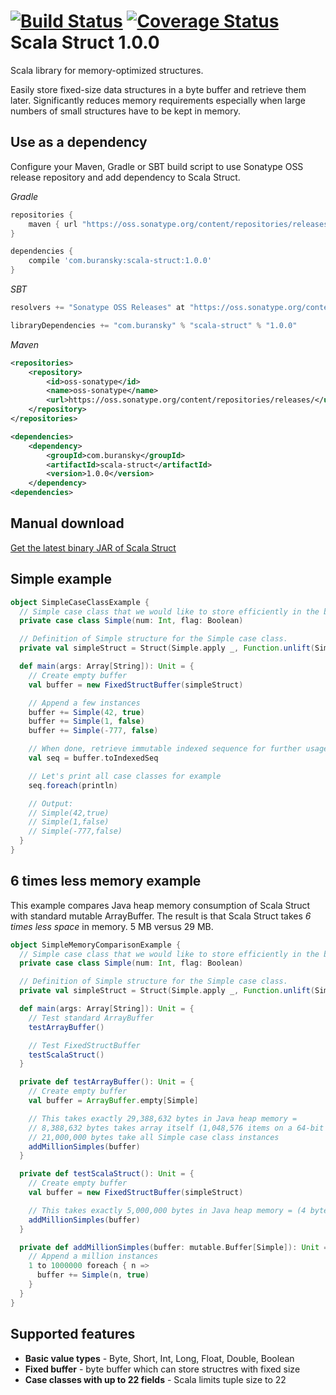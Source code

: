 [![Build Status](https://travis-ci.org/RadoBuransky/scala-struct.svg?branch=master)](https://travis-ci.org/RadoBuransky/scala-struct) [![Coverage Status](https://coveralls.io/repos/RadoBuransky/scala-struct/badge.png?branch=master)](https://coveralls.io/r/RadoBuransky/scala-struct?branch=master)
Scala Struct 1.0.0
==================

Scala library for memory-optimized structures.  

Easily store fixed-size data structures in a byte buffer and retrieve them later. Significantly reduces memory
requirements especially when large numbers of small structures have to be kept in memory.

Use as a dependency
-------------------

Configure your Maven, Gradle or SBT build script to use Sonatype OSS release repository and add dependency to Scala
Struct.

*Gradle*

```Groovy
repositories {
    maven { url "https://oss.sonatype.org/content/repositories/releases" }
}

dependencies {
    compile 'com.buransky:scala-struct:1.0.0'
}
```

*SBT*

```Scala
resolvers += "Sonatype OSS Releases" at "https://oss.sonatype.org/content/repositories/releases"

libraryDependencies += "com.buransky" % "scala-struct" % "1.0.0"
```

*Maven*

```XML
<repositories>
    <repository>
        <id>oss-sonatype</id>
        <name>oss-sonatype</name>
        <url>https://oss.sonatype.org/content/repositories/releases/</url>
    </repository>
</repositories>

<dependencies>
    <dependency>
        <groupId>com.buransky</groupId>
        <artifactId>scala-struct</artifactId>
        <version>1.0.0</version>
    </dependency>
<dependencies>
```

Manual download
---------------
[Get the latest binary JAR of Scala Struct](https://github.com/RadoBuransky/scala-struct/releases/download/v1.0.0/scala-struct-1.0.0.jar)

Simple example
--------------

```scala
object SimpleCaseClassExample {
  // Simple case class that we would like to store efficiently in the buffer,
  private case class Simple(num: Int, flag: Boolean)

  // Definition of Simple structure for the Simple case class.
  private val simpleStruct = Struct(Simple.apply _, Function.unlift(Simple.unapply))

  def main(args: Array[String]): Unit = {
    // Create empty buffer
    val buffer = new FixedStructBuffer(simpleStruct)

    // Append a few instances
    buffer += Simple(42, true)
    buffer += Simple(1, false)
    buffer += Simple(-777, false)

    // When done, retrieve immutable indexed sequence for further usage
    val seq = buffer.toIndexedSeq

    // Let's print all case classes for example
    seq.foreach(println)

    // Output:
    // Simple(42,true)
    // Simple(1,false)
    // Simple(-777,false)
  }
}
```
    
6 times less memory example
---------------------------
This example compares Java heap memory consumption of Scala Struct with standard mutable ArrayBuffer. The result is that
Scala Struct takes *6 times less space* in memory. 5 MB versus 29 MB.

```scala
object SimpleMemoryComparisonExample {
  // Simple case class that we would like to store efficiently in the buffer,
  private case class Simple(num: Int, flag: Boolean)

  // Definition of Simple structure for the Simple case class.
  private val simpleStruct = Struct(Simple.apply _, Function.unlift(Simple.unapply))

  def main(args: Array[String]): Unit = {
    // Test standard ArrayBuffer
    testArrayBuffer()

    // Test FixedStructBuffer
    testScalaStruct()
  }

  private def testArrayBuffer(): Unit = {
    // Create empty buffer
    val buffer = ArrayBuffer.empty[Simple]

    // This takes exactly 29,388,632 bytes in Java heap memory =
    // 8,388,632 bytes takes array itself (1,048,576 items on a 64-bit machine - 8 bytes per reference) +
    // 21,000,000 bytes take all Simple case class instances
    addMillionSimples(buffer)
  }

  private def testScalaStruct(): Unit = {
    // Create empty buffer
    val buffer = new FixedStructBuffer(simpleStruct)

    // This takes exactly 5,000,000 bytes in Java heap memory = (4 bytes int + 1 byte boolean) * 1 mil items
    addMillionSimples(buffer)
  }

  private def addMillionSimples(buffer: mutable.Buffer[Simple]): Unit = {
    // Append a million instances
    1 to 1000000 foreach { n =>
      buffer += Simple(n, true)
    }
  }
}
```
    
Supported features
------------------
- **Basic value types** - Byte, Short, Int, Long, Float, Double, Boolean
- **Fixed buffer** - byte buffer which can store structres with fixed size
- **Case classes with up to 22 fields** - Scala limits tuple size to 22
